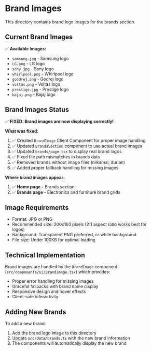 # Brand Images

This directory contains brand logo images for the brands section.

## Current Brand Images

✅ **Available Images:**
- `samsung.jpg` - Samsung logo
- `LG.png` - LG logo  
- `sony.jpg` - Sony logo
- `whirlpool.png` - Whirlpool logo
- `goodrej.png` - Godrej logo
- `voltas.png` - Voltas logo
- `prestige.jpg` - Prestige logo
- `bajaj.png` - Bajaj logo

## Brand Images Status

✅ **FIXED: Brand images are now displaying correctly!**

**What was fixed:**
1. ✅ Created `BrandImage` Client Component for proper image handling
2. ✅ Updated `BrandsSection` component to use actual brand images
3. ✅ Updated `brands/page.tsx` to display real brand logos
4. ✅ Fixed file path mismatches in brands data
5. ✅ Removed brands without image files (nilkamal, durian)
6. ✅ Added proper fallback handling for missing images

**Where brand images appear:**
1. ✅ **Home page** - Brands section
2. ✅ **Brands page** - Electronics and furniture brand grids

## Image Requirements

- Format: JPG or PNG
- Recommended size: 200x100 pixels (2:1 aspect ratio works best for logos)
- Background: Transparent PNG preferred, or white background
- File size: Under 100KB for optimal loading

## Technical Implementation

Brand images are handled by the `BrandImage` component (`src/components/ui/BrandImage.tsx`) which provides:
- Proper error handling for missing images
- Graceful fallbacks with brand name display
- Responsive design and hover effects
- Client-side interactivity

## Adding New Brands

To add a new brand:
1. Add the brand logo image to this directory
2. Update `src/data/brands.ts` with the new brand information
3. The components will automatically display the new brand

